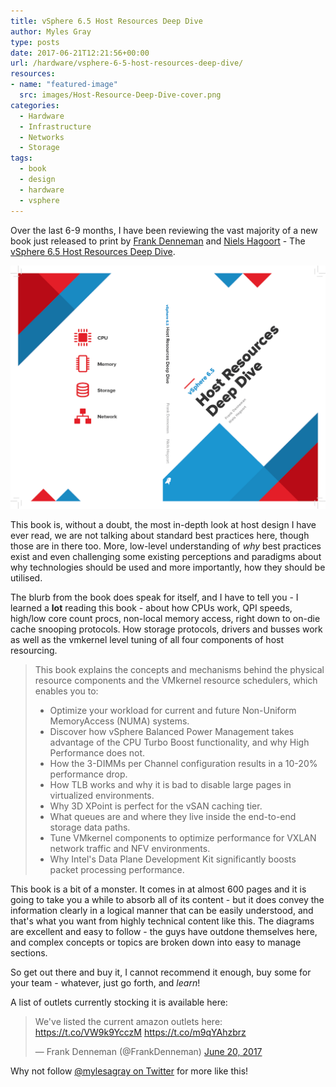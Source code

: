 ```yaml
---
title: vSphere 6.5 Host Resources Deep Dive
author: Myles Gray
type: posts
date: 2017-06-21T12:21:56+00:00
url: /hardware/vsphere-6-5-host-resources-deep-dive/
resources:
- name: "featured-image"
  src: images/Host-Resource-Deep-Dive-cover.png
categories:
  - Hardware
  - Infrastructure
  - Networks
  - Storage
tags:
  - book
  - design
  - hardware
  - vsphere
---
```


Over the last 6-9 months, I have been reviewing the vast majority of a new book just released to print by [Frank Denneman][1] and [Niels Hagoort][2] - The [vSphere 6.5 Host Resources Deep Dive][3].

![vSphere 6.5 Host Resource Deep Dive][4] 

This book is, without a doubt, the most in-depth look at host design I have ever read, we are not talking about standard best practices here, though those are in there too. More, low-level understanding of _why_ best practices exist and even challenging some existing perceptions and paradigms about why technologies should be used and more importantly, how they should be utilised.

The blurb from the book does speak for itself, and I have to tell you - I learned a **lot** reading this book - about how CPUs work, QPI speeds, high/low core count procs, non-local memory access, right down to on-die cache snooping protocols. How storage protocols, drivers and busses work as well as the vmkernel level tuning of all four components of host resourcing.

> This book explains the concepts and mechanisms behind the physical resource components and the VMkernel resource schedulers, which enables you to:
> 
>   * Optimize your workload for current and future Non-Uniform MemoryAccess (NUMA) systems.
>   * Discover how vSphere Balanced Power Management takes advantage of the CPU Turbo Boost functionality, and why High Performance does not.
>   * How the 3-DIMMs per Channel configuration results in a 10-20% performance drop.
>   * How TLB works and why it is bad to disable large pages in virtualized environments.
>   * Why 3D XPoint is perfect for the vSAN caching tier.
>   * What queues are and where they live inside the end-to-end storage data paths.
>   * Tune VMkernel components to optimize performance for VXLAN network traffic and NFV environments.
>   * Why Intel's Data Plane Development Kit significantly boosts packet processing performance.

This book is a bit of a monster. It comes in at almost 600 pages and it is going to take you a while to absorb all of its content - but it does convey the information clearly in a logical manner that can be easily understood, and that's what you want from highly technical content like this. The diagrams are excellent and easy to follow - the guys have outdone themselves here, and complex concepts or topics are broken down into easy to manage sections.

So get out there and buy it, I cannot recommend it enough, buy some for your team - whatever, just go forth, and _learn_!

A list of outlets currently stocking it is available here:

<blockquote class="twitter-tweet" data-width="500">
  <p lang="en" dir="ltr">
    We've listed the current amazon outlets here: <a href="https://t.co/VW9k9YcczM">https://t.co/VW9k9YcczM</a> <a href="https://t.co/m9qYAhzbrz">https://t.co/m9qYAhzbrz</a>
  </p>
  
  <p>
    &mdash; Frank Denneman (@FrankDenneman) <a href="https://twitter.com/FrankDenneman/status/877291452392517632">June 20, 2017</a>
  </p>
</blockquote>



Why not follow [@mylesagray on Twitter][5] for more like this!

 [1]: https://twitter.com/frankdenneman
 [2]: https://twitter.com/NHagoort
 [3]: https://www.amazon.co.uk/dp/1540873064/ref=cm_sw_r_tw_asp_CbUGN.65HJTN9
 [4]: images/Host-Resource-Deep-Dive-cover.png
 [5]: https://twitter.com/mylesagray